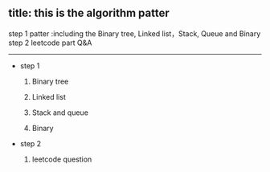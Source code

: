 title: this is the algorithm patter
---

step 1 patter :including the Binary tree, Linked list，Stack, Queue and Binary
step 2 leetcode part Q&A

---

- step 1
    1. Binary tree

    2. Linked list

    3. Stack and queue
    
    4. Binary

- step 2
    1. leetcode question